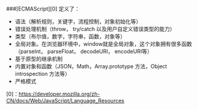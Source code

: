 
###[ECMAScript][0] 定义了：

* 语法（解析规则，关键字，流程控制，对象初始化等）
* 错误处理机制（throw， try/catch 以及用户自定义错误类型的能力）
* 类型（布尔值，数字，字符串，函数，对象等）
* 全局对象。在浏览器环境中，window就是全局对象，这个对象拥有很多函数（parseInt， parseFloat， decodeURI， encodeURI等）
* 基于原型的继承机制
* 内置对象和函数（JSON，Math，Array.prototype 方法，Object introspection 方法等）
* 严格模式


[0]：https://developer.mozilla.org/zh-CN/docs/Web/JavaScript/Language_Resources
